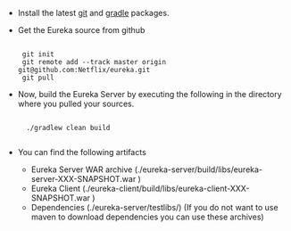 * Install the latest [git](http://git-scm.com/book/en/Getting-Started-Installing-Git) and [gradle](http://gradle.org/installation) packages.

*  Get the Eureka source from github
   <pre><code> 
    git init
    git remote add --track master origin git@github.com:Netflix/eureka.git
    git pull
   </pre></code> 

* Now, build the Eureka Server by executing the following in the directory where you pulled your sources.

    <pre><code> 
    ./gradlew clean build
    </pre></code> 

* You can find the following artifacts 
     * Eureka Server WAR archive (./eureka-server/build/libs/eureka-server-XXX-SNAPSHOT.war )
     * Eureka Client (./eureka-client/build/libs/eureka-client-XXX-SNAPSHOT.war )
     * Dependencies (./eureka-server/testlibs/) (If you do not want to use maven to download dependencies 
        you can use these archives)

